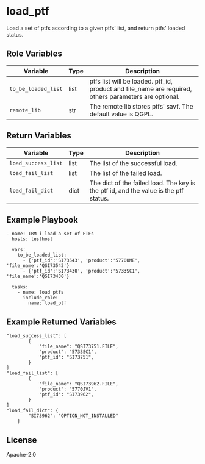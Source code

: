 load_ptf
=========

Load a set of ptfs according to a given ptfs' list, and return ptfs' loaded status.

Role Variables
--------------

| Variable              | Type          | Description                                                            |
|-----------------------|---------------|------------------------------------------------------------------------|
| `to_be_loaded_list`   | list          | ptfs list will be loaded. ptf_id, product and file_name are required, others parameters are optional. |
| `remote_lib`          | str           | The remote lib stores ptfs' savf. The default value is QGPL.                     |

Return Variables
--------------

| Variable              | Type          | Description                                                       |
|-----------------------|---------------|-------------------------------------------------------------------|
| `load_success_list`   | list          | The list of the successful load.                                      |
| `load_fail_list`      | list          | The list of the failed load.                                          |
| `load_fail_dict`      | dict          | The dict of the failed load. The key is the ptf id, and the value is the ptf status.|

Example Playbook
----------------
```
- name: IBM i load a set of PTFs
  hosts: testhost

  vars:
    to_be_loaded_list:
      - {'ptf_id':'SI73543', 'product':'5770UME', 'file_name':'QSI73543'}
      - {'ptf_id':'SI73430', 'product':'5733SC1', 'file_name':'QSI73430'}

  tasks:
    - name: load ptfs
      include_role:
        name: load_ptf
```
Example Returned Variables
----------------
```
"load_success_list": [
        {
            "file_name": "QSI73751.FILE",
            "product": "5733SC1",
            "ptf_id": "SI73751",
        }
]
"load_fail_list": [
        {
            "file_name": "QSI73962.FILE",
            "product": "5770JV1",
            "ptf_id": "SI73962",
        }
]
"load_fail_dict": {
        "SI73962": "OPTION_NOT_INSTALLED"
    }
```

License
-------

Apache-2.0
